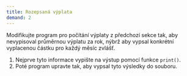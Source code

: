 ```yaml
---
title: Rozepsaná výplata
demand: 2
---
```


Modifikujte program pro počítání výplaty z předchozí sekce tak, aby nevypisoval průměrnou výplatu za rok, nýbrž aby vypsal konkrétní vyplacenou částku pro každý měsíc zvlášť.

1. Nejprve tyto informace vypište na výstup pomocí funkce `print()`.
1. Poté program upravte tak, aby vypsal tyto výsledky do souboru.

